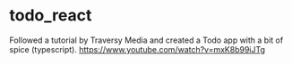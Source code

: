 # todo_react

Followed a tutorial by Traversy Media and created a Todo app with a bit of spice (typescript).
https://www.youtube.com/watch?v=mxK8b99iJTg
